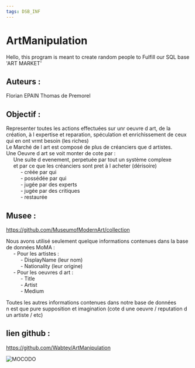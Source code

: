 ```yaml
---
tags: DSB_INF
---
```


# ArtManipulation
Hello, this program is meant to create random people to Fulfill our SQL base 'ART MARKET'


Auteurs :
---------

Florian EPAIN
Thomas de Premorel


Objectif :
----------

Representer toutes les actions effectuées sur unr oeuvre d art, de la création, à l expertise et reparation, spéculation et enrichissement de ceux qui en ont vrmt besoin (les riches)  
Le Marché de l art est composé de plus de créanciers que d artistes.  
Une Oeuvre d art se voit monter de cote par :   
     Une suite d evenement, perpetuée par tout un système complexe  
     et par ce que les créanciers sont pret à l acheter (dérisoire)  
          - créée par qui  
          - possédée par qui  
          - jugée par des experts  
          - jugée par des critiques  
          - restaurée  


Musee :
-------

https://github.com/MuseumofModernArt/collection

Nous avons utilisé seulement quelque informations contenues dans la base de données MoMA :  
     - Pour les artistes :  
          - DisplayName (leur nom)  
          - Nationality (leur origine)  
     - Pour les oeuvres d art :  
          - Title  
          - Artist  
          - Medium  

Toutes les autres informations contenues dans notre base de données  
n est que pure supposition et imagination (cote d une oeuvre / reputation d un artiste / etc)  

lien github :
-------------

https://github.com/Wabtey/ArtManipulation



![MOCODO](https://user-images.githubusercontent.com/73140258/156899763-f9374ef6-a49e-40d5-a5ea-17076be6a71f.png)
